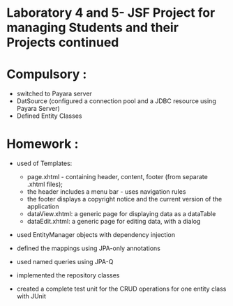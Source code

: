 # Laboratory 4 and 5- JSF Project for managing Students and their Projects continued

# Compulsory :
  - switched to Payara server
  - DatSource (configured a connection pool and a JDBC resource using Payara Server)
  - Defined Entity Classes
    
# Homework :
  - used of Templates:
    - page.xhtml - containing header, content, footer (from separate .xhtml files); 
    - the header includes a menu bar - uses navigation rules
    - the footer displays a copyright notice and the current version of the application
    - dataView.xhtml: a generic page for displaying data as a dataTable 
    - dataEdit.xhtml: a generic page for editing data, with a dialog
  
  - used EntityManager objects with dependency injection
  - defined the mappings using JPA-only annotations
  - used named queries using JPA-Q
  - implemented the repository classes
  - created a complete test unit for the CRUD operations for one entity class with JUnit


